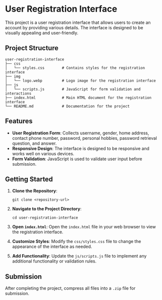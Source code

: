 # User Registration Interface

This project is a user registration interface that allows users to create an account by providing various details. The interface is designed to be visually appealing and user-friendly.

## Project Structure

```
user-registration-interface
├── css
│   └── styles.css        # Contains styles for the registration interface
├── img
│   └── logo.webp         # Logo image for the registration interface
├── js
│   └── scripts.js        # JavaScript for form validation and interactions
├── index.html            # Main HTML document for the registration interface
└── README.md             # Documentation for the project
```

## Features

- **User Registration Form**: Collects username, gender, home address, contact phone number, password, personal hobbies, password retrieval question, and answer.
- **Responsive Design**: The interface is designed to be responsive and works well on various devices.
- **Form Validation**: JavaScript is used to validate user input before submission.

## Getting Started

1. **Clone the Repository**: 
   ```
   git clone <repository-url>
   ```

2. **Navigate to the Project Directory**:
   ```
   cd user-registration-interface
   ```

3. **Open `index.html`**: Open the `index.html` file in your web browser to view the registration interface.

4. **Customize Styles**: Modify the `css/styles.css` file to change the appearance of the interface as needed.

5. **Add Functionality**: Update the `js/scripts.js` file to implement any additional functionality or validation rules.

## Submission

After completing the project, compress all files into a `.zip` file for submission.
